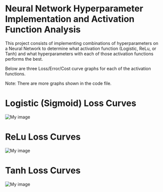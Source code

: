 # Neural Network Hyperparameter Implementation and Activation Function Analysis

This project consists of implementing combinations of hyperparameters on a Neural Network to determine what activation
function (Logistic, ReLu, or Tanh) and what hyperparameters with each of those activation functions performs the best.

Below are three Loss/Error/Cost curve graphs for each of the activation functions.

Note: There are more graphs shown in the code file.

# Logistic (Sigmoid) Loss Curves

![My image](https://github.com/Eddie-Carrizales/My-Python-Projects/blob/main/Machine%20Learning%20Projects/Neural%20Network/Activation%20Function%20Graphs/Logistic(Sigmoid)%20Loss%20Curve.png)

# ReLu Loss Curves
![My image](https://github.com/Eddie-Carrizales/My-Python-Projects/blob/main/Machine%20Learning%20Projects/Neural%20Network/Activation%20Function%20Graphs/ReLu%20Loss%20Curve.png)

# Tanh Loss Curves
![My image](https://github.com/Eddie-Carrizales/My-Python-Projects/blob/main/Machine%20Learning%20Projects/Neural%20Network/Activation%20Function%20Graphs/Tanh%20Loss%20Curve.png)
